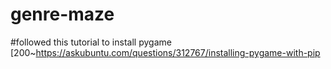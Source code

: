 # genre-maze

#followed this tutorial to install pygame
[200~https://askubuntu.com/questions/312767/installing-pygame-with-pip
